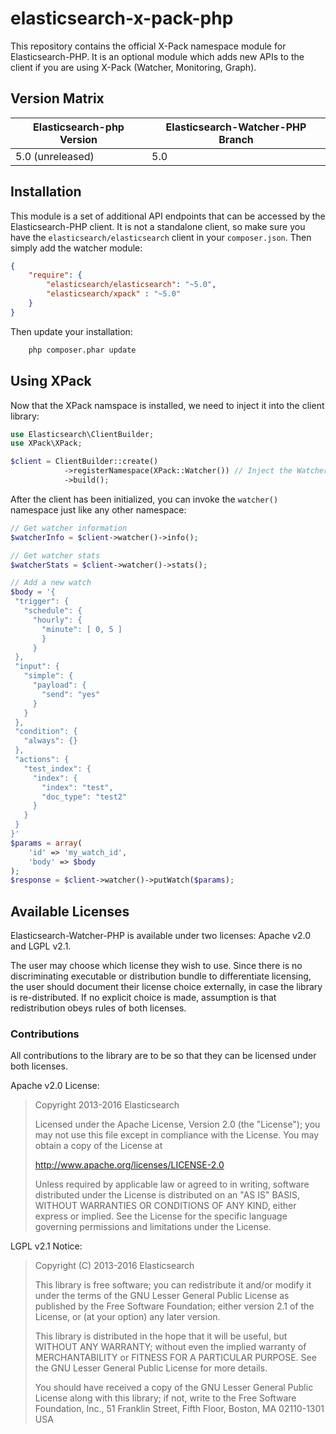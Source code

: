 elasticsearch-x-pack-php
=================

This repository contains the official X-Pack namespace module for Elasticsearch-PHP.  It is an optional module which
adds new APIs to the client if you are using X-Pack (Watcher, Monitoring, Graph).

Version Matrix
--------------

| Elasticsearch-php Version | Elasticsearch-Watcher-PHP Branch |
| --------------------- | ------------------------ |
| 5.0 (unreleased)   | 5.0                   |



Installation
------------
This module is a set of additional API endpoints that can be accessed by the Elasticsearch-PHP client.  It is not a
standalone client, so make sure you have the `elasticsearch/elasticsearch` client in your `composer.json`.  Then simply
add the watcher module:


```json
{
    "require": {
        "elasticsearch/elasticsearch": "~5.0",
        "elasticsearch/xpack" : "~5.0"
    }
}
```

Then update your installation:


```bash
    php composer.phar update
```


Using XPack
-----

Now that the XPack namspace is installed, we need to inject it into the client library:



```php
use Elasticsearch\ClientBuilder;
use XPack\XPack;

$client = ClientBuilder::create()
            ->registerNamespace(XPack::Watcher()) // Inject the Watcher namespace
            ->build();
```

After the client has been initialized, you can invoke the `watcher()` namespace just like any other namespace:

```php
// Get watcher information
$watcherInfo = $client->watcher()->info();

// Get watcher stats
$watcherStats = $client->watcher()->stats();

// Add a new watch
$body = '{
 "trigger": {
   "schedule": {
     "hourly": {
       "minute": [ 0, 5 ]
       }
     }
 },
 "input": {
   "simple": {
     "payload": {
       "send": "yes"
     }
   }
 },
 "condition": {
   "always": {}
 },
 "actions": {
   "test_index": {
     "index": {
       "index": "test",
       "doc_type": "test2"
     }
   }
 }
}'
$params = array(
    'id' => 'my_watch_id',
    'body' => $body
);
$response = $client->watcher()->putWatch($params);
```


Available Licenses
-------

Elasticsearch-Watcher-PHP is available under two licenses: Apache v2.0 and LGPL v2.1.

The user may choose which license they wish to use.  Since there is no discriminating executable or distribution bundle
to differentiate licensing, the user should document their license choice externally, in case the library is re-distributed.
If no explicit choice is made, assumption is that redistribution obeys rules of both licenses.

### Contributions
All contributions to the library are to be so that they can be licensed under both licenses.

Apache v2.0 License:
>Copyright 2013-2016 Elasticsearch
>
>Licensed under the Apache License, Version 2.0 (the "License");
>you may not use this file except in compliance with the License.
>You may obtain a copy of the License at
>
>    http://www.apache.org/licenses/LICENSE-2.0
>
>Unless required by applicable law or agreed to in writing, software
>distributed under the License is distributed on an "AS IS" BASIS,
>WITHOUT WARRANTIES OR CONDITIONS OF ANY KIND, either express or implied.
>See the License for the specific language governing permissions and
>limitations under the License.

LGPL v2.1 Notice:
>Copyright (C) 2013-2016 Elasticsearch
>
>This library is free software; you can redistribute it and/or
>modify it under the terms of the GNU Lesser General Public
>License as published by the Free Software Foundation; either
>version 2.1 of the License, or (at your option) any later version.
>
>This library is distributed in the hope that it will be useful,
>but WITHOUT ANY WARRANTY; without even the implied warranty of
>MERCHANTABILITY or FITNESS FOR A PARTICULAR PURPOSE.  See the GNU
>Lesser General Public License for more details.
>
>You should have received a copy of the GNU Lesser General Public
>License along with this library; if not, write to the Free Software
>Foundation, Inc., 51 Franklin Street, Fifth Floor, Boston, MA  02110-1301  USA
